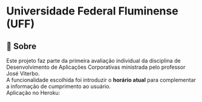 # Universidade Federal Fluminense (UFF)

## 📘 Sobre
Este projeto faz parte da primeira avaliação individual da disciplina de Desenvolvimento de Aplicações Corporativas ministrada pelo professor José Viterbo. <br>
A funcionalidade escolhida foi introduzir o <b>horário atual</b> para complementar a informação de cumprimento ao usuário. <br>
Aplicação no Heroku: 
